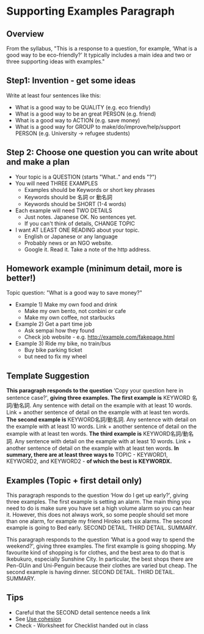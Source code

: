 # Supporting Examples Paragraph


## Overview
From the syllabus, "This is a response to a question, for example, ‘What is a good way to be eco-friendly?' It typically includes a main idea and two or three supporting ideas with examples."

## Step1: Invention - get some ideas

Write at least four sentences like this:

* What is a good way to be QUALITY  (e.g. eco friendly)
* What is a good way to be an great PERSON (e.g. friend)
* What is a good way to ACTION (e.g. save money)
* What is a good way for GROUP to make/do/improve/help/support PERSON (e.g. University -> refugee students)

## Step 2: Choose one question you can write about and make a plan 

* Your topic is a QUESTION (starts "What.." and ends "?")
* You will need THREE EXAMPLES 
    * Examples should be Keywords or short key phrases
    * Keywords should be 名詞 or 動名詞
    * Keywords should be SHORT (1-4 words)
* Each example will need TWO DETAILS
    * Just notes. Japanese OK. No sentences yet. 
    * If you can't think of details, CHANGE TOPIC
* I want AT LEAST ONE READING about your topic. 
    * English or Japanese or any language
    * Probably news or an NGO website. 
    * Google it. Read it. Take a note of the http address. 

## Homework example (minimum detail, more is better!)
Topic question: "What is a good way to save money?"
* Example 1) Make my own food and drink
    * Make my own bento, not conbini or cafe
    * Make my own coffee, not starbucks 
* Example 2) Get a part time job
    * Ask sempai how they found
    * Check job website - e.g. http://example.com/fakepage.html
* Example 3) Ride my bike, no train/bus
    * Buy bike parking ticket  
    * but need to fix my wheel

## Template Suggestion

**This paragraph responds to the question** ‘Copy your question here in sentence case?', **giving three examples. The first example is** KEYWORD 名詞/動名詞.  Any sentence with detail on the example with at least 10 words. Link + another sentence of detail on the example with at least ten words. **The second example is** KEYWORD名詞/動名詞. Any sentence with detail on the example with at least 10 words. Link + another sentence of detail on the example with at least ten words. **The third example is** KEYWORD名詞/動名詞. Any sentence with detail on the example with at least 10 words. Link + another sentence of detail on the example with at least ten words. **In summary, there are at least three ways to** TOPIC - KEYWORD1, KEYWORD2, and KEYWORD2 - **of which the best is KEYWORDX.**

## Examples (Topic + first detail only)

This paragraph responds to the question ‘How do I get up early?', giving three examples. The first example is setting an alarm.  The main thing you need to do is make sure you have set a high volume alarm so you can hear it. However, this does not always work, so some people should set more than one alarm, for example my friend Hiroko sets six alarms. The second example is going to Bed early. SECOND DETAIL. THIRD DETAIL. SUMMARY.



This paragraph responds to the question ‘What is a good way to spend the weekend?', giving three examples. The first example is going shopping.  My favourite kind of shopping is for clothes, and the best area to do that is Ikebukuro, especially Sunshine City. In particular, the best shops there are Pen-GUin and Uni-Penguin because their clothes are varied but cheap. The second example is having dinner. SECOND DETAIL. THIRD DETAIL. SUMMARY.

## Tips
* Careful that the SECOND detail sentence needs a link
* See [Use cohesion](Style-UseCohesion)
* Check - Worksheet for Checklist handed out in class
        